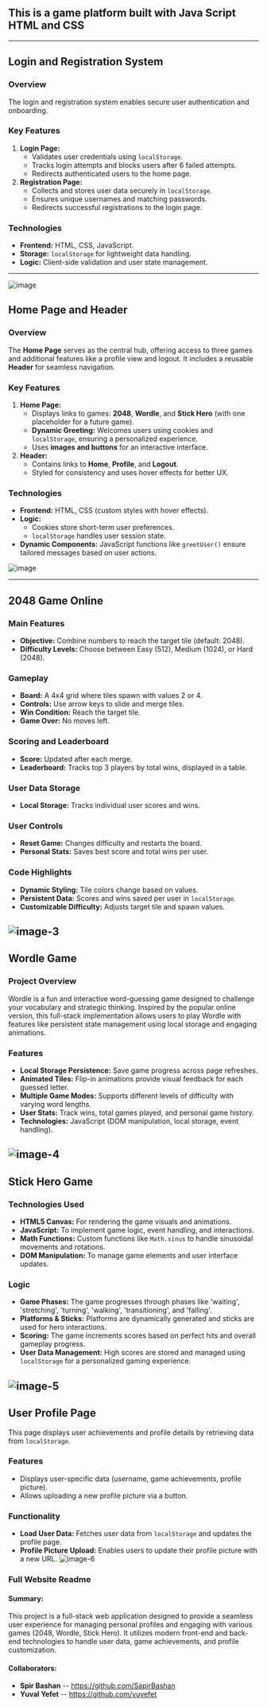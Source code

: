 ## This is a game platform built with Java Script HTML and CSS
---

## Login and Registration System

### Overview

The login and registration system enables secure user authentication and onboarding.

### Key Features

1. **Login Page:**
    - Validates user credentials using `localStorage`.
    - Tracks login attempts and blocks users after 6 failed attempts.
    - Redirects authenticated users to the home page.
2. **Registration Page:**
    - Collects and stores user data securely in `localStorage`.
    - Ensures unique usernames and matching passwords.
    - Redirects successful registrations to the login page.

### Technologies

- **Frontend:** HTML, CSS, JavaScript.
- **Storage:** `localStorage` for lightweight data handling.
- **Logic:** Client-side validation and user state management.

---
![image](https://github.com/user-attachments/assets/18a71df9-3d12-436e-8fa6-a90d8df7e123)


## Home Page and Header

### Overview

The **Home Page** serves as the central hub, offering access to three games and additional features like a profile view and logout. It includes a reusable **Header** for seamless navigation.

### Key Features

1. **Home Page:**
    - Displays links to games: **2048**, **Wordle**, and **Stick Hero** (with one placeholder for a future game).
    - **Dynamic Greeting:** Welcomes users using cookies and `localStorage`, ensuring a personalized experience.
    - Uses **images and buttons** for an interactive interface.
2. **Header:**
    - Contains links to **Home**, **Profile**, and **Logout**.
    - Styled for consistency and uses hover effects for better UX.

### Technologies

- **Frontend:** HTML, CSS (custom styles with hover effects).
- **Logic:**
    - Cookies store short-term user preferences.
    - `localStorage` handles user session state.
- **Dynamic Components:** JavaScript functions like `greetUser()` ensure tailored messages based on user actions.

![image](https://github.com/user-attachments/assets/a1386d14-767e-4baf-8b7e-abc8a97aaf01)


---

## 2048 Game Online

### Main Features

- **Objective:** Combine numbers to reach the target tile (default: 2048).
- **Difficulty Levels:** Choose between Easy (512), Medium (1024), or Hard (2048).

### Gameplay

- **Board:** A 4x4 grid where tiles spawn with values 2 or 4.
- **Controls:** Use arrow keys to slide and merge tiles.
- **Win Condition:** Reach the target tile.
- **Game Over:** No moves left.

### Scoring and Leaderboard

- **Score:** Updated after each merge.
- **Leaderboard:** Tracks top 3 players by total wins, displayed in a table.

### User Data Storage

- **Local Storage:** Tracks individual user scores and wins.

### User Controls

- **Reset Game:** Changes difficulty and restarts the board.
- **Personal Stats:** Saves best score and total wins per user.

### Code Highlights

- **Dynamic Styling:** Tile colors change based on values.
- **Persistent Data:** Scores and wins saved per user in `localStorage`.
- **Customizable Difficulty:** Adjusts target tile and spawn values.

![image-3](https://github.com/user-attachments/assets/0a27cb7e-7fee-4b00-90e3-0e4c0cc4718e)
---

## Wordle Game

### Project Overview

Wordle is a fun and interactive word-guessing game designed to challenge your vocabulary and strategic thinking. Inspired by the popular online version, this full-stack implementation allows users to play Wordle with features like persistent state management using local storage and engaging animations.

### Features

- **Local Storage Persistence:** Save game progress across page refreshes.
- **Animated Tiles:** Flip-in animations provide visual feedback for each guessed letter.
- **Multiple Game Modes:** Supports different levels of difficulty with varying word lengths.
- **User Stats:** Track wins, total games played, and personal game history.
- **Technologies:** JavaScript (DOM manipulation, local storage, event handling).

![image-4](https://github.com/user-attachments/assets/75b465f9-43c6-47ef-ae21-c001ff534ece)
---

## Stick Hero Game

### Technologies Used

- **HTML5 Canvas:** For rendering the game visuals and animations.
- **JavaScript:** To implement game logic, event handling, and interactions.
- **Math Functions:** Custom functions like `Math.sinus` to handle sinusoidal movements and rotations.
- **DOM Manipulation:** To manage game elements and user interface updates.

### Logic

- **Game Phases:** The game progresses through phases like 'waiting', 'stretching', 'turning', 'walking', 'transitioning', and 'falling'.
- **Platforms & Sticks:** Platforms are dynamically generated and sticks are used for hero interactions.
- **Scoring:** The game increments scores based on perfect hits and overall gameplay progress.
- **User Data Management:** High scores are stored and managed using `localStorage` for a personalized gaming experience.

![image-5](https://github.com/user-attachments/assets/0e220670-9302-4e1a-8907-e477de62bd73)
---

## User Profile Page

This page displays user achievements and profile details by retrieving data from `localStorage`.

### Features

- Displays user-specific data (username, game achievements, profile picture).
- Allows uploading a new profile picture via a button.

### Functionality

- **Load User Data:** Fetches user data from `localStorage` and updates the profile page.
- **Profile Picture Upload:** Enables users to update their profile picture with a new URL.
![image-6](https://github.com/user-attachments/assets/017ecff6-e476-4196-8941-5d0a30e27e2f)


### Full Website Readme

#### Summary:

This project is a full-stack web application designed to provide a seamless user experience for managing personal profiles and engaging with various games (2048, Wordle, Stick Hero). It utilizes modern front-end and back-end technologies to handle user data, game achievements, and profile customization.

#### Collaborators:

*   **Spir Bashan** -- https://github.com/SapirBashan
*   **Yuval Yefet** -- https://github.com/yuyefet
